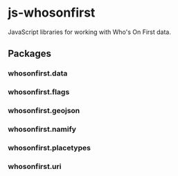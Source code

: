 # js-whosonfirst

JavaScript libraries for working with Who's On First data.

## Packages

### whosonfirst.data

### whosonfirst.flags

### whosonfirst.geojson

### whosonfirst.namify

### whosonfirst.placetypes

### whosonfirst.uri